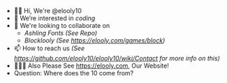 - ✋🏻 Hi, We're @elooly10
- 👀 We’re interested in _coding_
- 💞️ We're looking to collaborate on 
  -  _Ashling Fonts (See Repo)_ 
  -  _Blocklooly (See https://elooly.com/games/block)_
- 📫 How to reach us _(See https://github.com/elooly10/elooly10/wiki/Contact for more info on this)_
- 🧑🏻‍💻 Also Please See https://elooly.com, Our Website!
- Question: Where does the 10 come from?
<!---
elooly10/elooly10 is a ✨ special ✨ repository because its `README.md` (this file) appears on your GitHub profile.
You can click the Preview link to take a look at your changes.
--->
